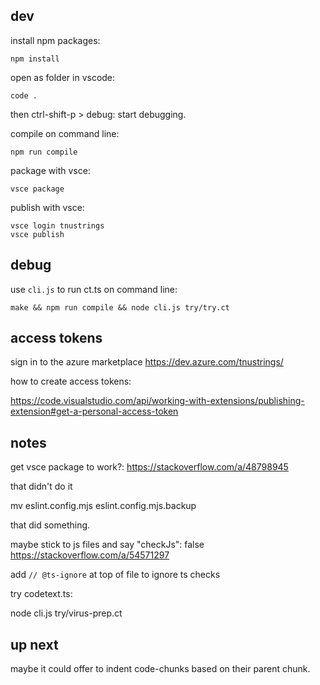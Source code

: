 ## dev

install npm packages:

```
npm install
```

open as folder in vscode:

```
code .
```

then ctrl-shift-p > debug: start debugging.

compile on command line:

```
npm run compile
```

package with vsce:

```
vsce package
```

publish with vsce:

```
vsce login tnustrings
vsce publish
```

## debug

use `cli.js` to run ct.ts on command line:

```
make && npm run compile && node cli.js try/try.ct
```

## access tokens

sign in to the azure marketplace https://dev.azure.com/tnustrings/

how to create access tokens:

https://code.visualstudio.com/api/working-with-extensions/publishing-extension#get-a-personal-access-token

## notes
        
get vsce package to work?: https://stackoverflow.com/a/48798945

that didn't do it

mv eslint.config.mjs eslint.config.mjs.backup

that did something.

maybe stick to js files and say "checkJs": false      https://stackoverflow.com/a/54571297

add `// @ts-ignore` at top of file to ignore ts checks

try codetext.ts:

node cli.js try/virus-prep.ct

## up next

maybe it could offer to indent
code-chunks based on their parent chunk.


